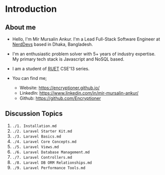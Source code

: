 # Introduction

## About me

- Hello, I'm Mir Mursalin Ankur. I'm a Lead Full-Stack Software Engineer at [NerdDevs](https://www.nerddevs.com/) based in Dhaka, Bangladesh.

- I'm an enthusiastic problem solver with 5+ years of industry expertise. My primary tech stack is Javascript and NoSQL based.

- I am a student of [RUET](https://www.ruet.ac.bd/) CSE'13 series.

- You can find me;
  - Website: https://encryptioner.github.io/
  - LinkedIn: https://www.linkedin.com/in/mir-mursalin-ankur/
  - Github: https://github.com/Encryptioner


## Discussion Topics

1. `./1. Installation.md`
2. `./2. Laravel Starter Kit.md`
3. `./3. Laravel Basics.md`
4. `./4. Laravel Core Concepts.md`
5. `./5. Laravel Views.md`
6. `./6. Laravel Database Management.md`
7. `./7. Laravel Controllers.md`
8. `./8. Laravel DB ORM Relationships.md`
9. `./9. Laravel Performance Tools.md`
